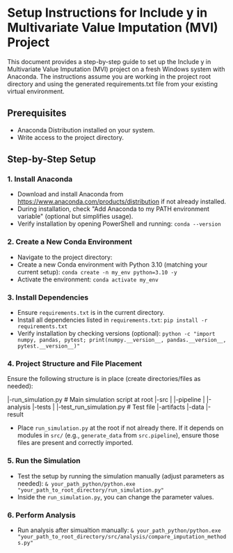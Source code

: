 # Setup Instructions for Include y in Multivariate Value Imputation (MVI) Project

This document provides a step-by-step guide to set up the Include y in Multivariate Value Imputation (MVI) project on a fresh Windows system with Anaconda. The instructions assume you are working in the project root directory and using the generated requirements.txt file from your existing virtual environment.

## Prerequisites
- Anaconda Distribution[](https://www.anaconda.com/products/distribution) installed on your system.
- Write access to the project directory.

## Step-by-Step Setup

### 1. Install Anaconda
- Download and install Anaconda from https://www.anaconda.com/products/distribution if not already installed.
- During installation, check "Add Anaconda to my PATH environment variable" (optional but simplifies usage).
- Verify installation by opening PowerShell and running: `conda --version`

### 2. Create a New Conda Environment
- Navigate to the project directory:
- Create a new Conda environment with Python 3.10 (matching your current setup):
  `conda create -n my_env python=3.10 -y`
- Activate the environment:
  `conda activate my_env`

### 3. Install Dependencies
- Ensure `requirements.txt` is in the current directory.
- Install all dependencies listed in `requirements.txt`: `pip install -r requirements.txt`
- Verify installation by checking versions (optional): `python -c "import numpy, pandas, pytest; print(numpy.__version__, pandas.__version__, pytest.__version__)"`

### 4. Project Structure and File Placement
Ensure the following structure is in place (create directories/files as needed):

|-run_simulation.py  # Main simulation script at root
|-src
|  |-pipeline
|  |-analysis
|-tests
|  |-test_run_simulation.py  # Test file
|-artifacts
|-data
|-result

- Place `run_simulation.py` at the root if not already there. If it depends on modules in `src/` (e.g., `generate_data` from `src.pipeline`), ensure those files are present and correctly imported.



### 5. Run the Simulation
- Test the setup by running the simulation manually (adjust parameters as needed):
  `& your_path_python/python.exe "your_path_to_root_directory/run_simulation.py"`
- Inside the `run_simulation.py`, you can change the parameter values.

### 6. Perform Analysis
- Run analysis after simualtion manually:
  `& your_path_python/python.exe "your_path_to_root_directory/src/analysis/compare_imputation_methods.py"`

